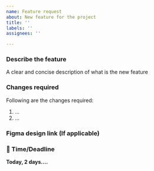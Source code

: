 ```yaml
---
name: Feature request
about: New feature for the project
title: ''
labels: ''
assignees: ''

---
```


### Describe the feature
A clear and concise description of what is the new feature

### Changes required
Following are the changes required:
1. ...
2. ...

### Figma design link (If applicable)

### 🛑 Time/Deadline
**Today, 2 days....**
